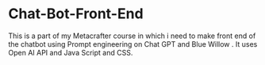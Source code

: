 # Chat-Bot-Front-End
This is a part of my Metacrafter course in which i need to make front end of the chatbot using Prompt engineering on Chat GPT and Blue Willow . It uses Open AI API and Java Script and CSS.
